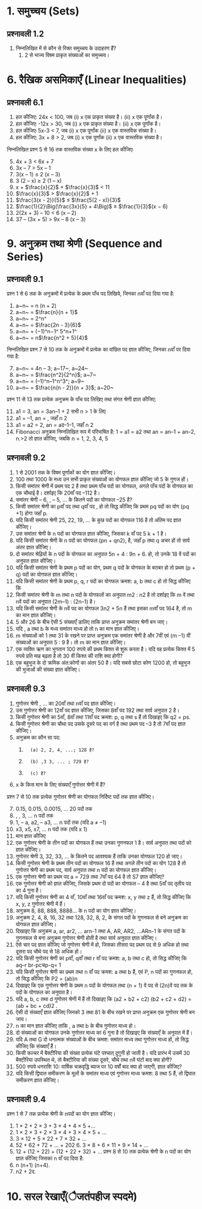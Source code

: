 # 1. समुच्चय (Sets)

## प्रश्‍नावली 1.2

1. निम्नलिखित में से कौन से रिक्त समुच्चय के उदाहरण हैं?
   1. 2 से भाज्य विषम प्राकृत संख्याओं का समुच्चय।

# 6. रैखिक असमिकाएँ (Linear Inequalities)

## प्रश्‍नावली 6.1

1. हल कीजिए: 24x < 100, जब (i) x एक प्राकृत संख्या है। (ii) x एक पूर्णांक है।
2. हल कीजिएः -12x > 30, जब (i) x एक प्राकृत संख्या है। (ii) x एक पूर्णांक है।
3. हल कीजिएः 5x-3 < 7, जब (i) x एक पूर्णांक (ii) x एक वास्तविक संख्या है।
4. हल कीजिए: 3x + 8 > 2, जब (i) x एक पूर्णांक (ii) x एक वास्तविक संख्या है।

निम्नलिखित प्रश्‍न 5 से 16 तक वास्तविक संख्या x के लिए हल कीजिएः

5. 4x + 3 < 6x + 7
6. 3x – 7 > 5x – 1
7. 3(x – 1) ≤ 2 (x – 3)
8. 3 (2 – x) ≥ 2 (1 – x)
9. x + $\frac{x}{2}$ + $\frac{x}{3}$ < 11
10. $\frac{x}{3}$ > $\frac{x}{2}$ + 1
11. $\frac{3(x - 2)}{5}$ ≤ $\frac{5(2 - x)}{3}$
12. $\frac{1}{2}\Big(\frac{3x}{5} + 4\Big)$ ≥ $\frac{1}{3}$(x − 6)
13. 2(2x + 3) – 10 < 6 (x – 2)
14. 37 – (3x + 5) > 9x – 8 (x – 3)

# 9. अनुक्रम तथा श्रेणी (Sequence and Series)

## प्रश्‍नावली 9.1

प्रश्‍न 1 से 6 तक के अनुक्रमों में प्रत्येक के प्रथम पाँच पद लिखिये, जिनका nवाँ पद दिया गया है:

1. a~n~ = n (n + 2)
1. a~n~ = $\frac{n}{n + 1}$
1. a~n~ = 2^n^
1. a~n~ = $\frac{2n - 3}{6}$
1. a~n~ = (−1)^n−1^ 5^n+1^
1. a~n~ = n$\frac{n^2 + 5}{4}$

निम्नलिखित प्रश्‍न 7 से 10 तक के अनुक्रमों में प्रत्येक का वांछित पद ज्ञात कीजिए, जिनका nवाँ पर दिया गया है:

7. a~n~ = 4n – 3; a~17~, a~24~
8. a~n~ = $\frac{n^2}{2^n}$; a~7~
9. a~n~ = (–1)^n–1^n^3^; a~9~
10. a~n~ = $\frac{n(n - 2)}{n + 3}$; a~20~

प्रश्‍न 11 से 13 तक प्रत्येक अनुक्रम के पाँच पद लिखिए तथा संगत श्रेणी ज्ञात कीजिए:

11. a1 = 3, an = 3an–1 + 2 सभी n > 1 के लिए
12. a1 = –1, an = , जहाँ n 2
13. a1 = a2 = 2, an = aद–1–1, जहाँ n 2
14. Fibonacci अनुक्रम निम्नलिखित रूप में परिभाषित है: 1 = a1 = a2 तथा an = an–1 + an–2, n.>2 तो ज्ञात कीजिए, जबकि n = 1, 2, 3, 4, 5

## प्रश्‍नावली 9.2

1. 1 से 2001 तक के विषम पूर्णांकों का योग ज्ञात कीजिए।
2. 100 तथा 1000 के मध्य उन सभी प्राकृत संख्याओं का योगफल ज्ञात कीजिए जो 5 के गुणज हों।
3. किसी समांतर श्रेणी में प्रथम पद 2 है तथा प्रथम पाँच पदों का योगफल, अगले पाँच पदों के योगफल का एक चौथाई है। दर्शाइए कि 20वाँ पद –112 है।
4. समांतर श्रेणी – 6, , – 5, … के कितने पदों का योगफल –25 है?
5. किसी समांतर श्रेणी का pवाँ पद तथा qवाँ पद , हो तो सिद्ध कीजिए कि प्रथम pq पदों का योग (pq +1) होगा जहाँ p.
6. यदि किसी समांतर श्रेणी 25, 22, 19, … के कुछ पदों का योगफल 116 है तो अंतिम पद ज्ञात कीजिए।
7. उस समांतर श्रेणी के n पदों का योगफल ज्ञात कीजिए, जिसका k वाँ पद 5 k + 1 है।
8. यदि किसी समांतर श्रेणी के n पदों का योगफल (pn + qn2), है, जहाँ p तथा q अचर हों तो सार्व अंतर ज्ञात कीजिए।
9. दो समांतर श्रेढ़ियों के n पदों के योगफल का अनुपात 5n + 4 : 9n + 6. हो, तो उनके 18 वें पदों का अनुपात ज्ञात कीजिए।
10. यदि किसी समांतर श्रेणी के प्रथम p पदों का योग, प्रथम q पदों के योगफल के बराबर हो तो प्रथम (p + q) पदों का योगफल ज्ञात कीजिए।
11. यदि किसी समांतर श्रेणी के प्रथम p, q, r पदों का योगफल क्रमश: a, b तथा c हो तो सिद्ध कीजिए कि
12. किसी समांतर श्रेणी के m तथा n पदों के योगफलों का अनुपात m2 : n2 है तो दर्शाइए कि m वें तथा nवें पदों का अनुपात (2m–1) : (2n–1) है।
13. यदि किसी समांतर श्रेणी के nवें पद का योगफल 3n2 + 5n हैं तथा इसका mवाँ पद 164 है, तो m का मान ज्ञात कीजिए।
14. 5 और 26 के बीच ऐसी 5 संख्याएँ डालिए ताकि प्राप्त अनुक्रम समांतर श्रेणी बन जाए।
15. यदि , a तथा b के मध्य समांतर माध्य हो तो n का मान ज्ञात कीजिए।
16. m संख्याओं को 1 तथा 31 के रखने पर प्राप्त अनुक्रम एक समांतर श्रेणी है और 7वीं एवं (m –1) वीं संख्याओं का अनुपात 5 : 9 है। तो m का मान ज्ञात कीजिए।
17. एक व्यक्ति ऋण का भुगतान 100 रुपये की प्रथम किश्त से शुरू करता है। यदि वह प्रत्येक किश्त में 5 रुपये प्रति माह बढ़ता है तो 30 वीं किश्त की राशि क्या होगी?
18. एक बहुभुज के दो क्रमिक अंत:कोणों का अंतर 50 है। यदि सबसे छोटा कोण 1200 हो, तो बहुभुज की भुजाओं की संख्या ज्ञात कीजिए।

## प्रश्‍नावली 9.3

1.  गुणोत्तर श्रेणी , ... का 20वाँ तथा nवाँ पद ज्ञात कीजिए।
2.  उस गुणोत्तर श्रेणी का 12वाँ पद ज्ञात कीजिए, जिसका 8वाँ पद 192 तथा सार्व अनुपात 2 है।
3.  किसी गुणोत्तर श्रेणी का 5वाँ, 8वाँ तथा 11वाँ पद क्रमश: p, q तथा s हैं तो दिखाइए कि q2 = ps.
4.  किसी गुणोत्तर श्रेणी का चौथा पद उसके दूसरे पद का वर्ग है तथा प्रथम पद –3 है तो 7वाँ पद ज्ञात कीजिए।
5.  अनुक्रम का कौन सा पद:
    1.       (a) 2, 2, 4, ...; 128 है?
    2.       (b) ,3 3, ... ; 729 है?
    3.       (c) है?
6.  x के किस मान के लिए संख्याएँ गुणोत्तर श्रेणी में हैं?

प्रश्‍न 7 से 10 तक प्रत्येक गुणोत्तर श्रेणी का योगफल निर्दिष्ट पदों तक ज्ञात कीजिए।

7. 0.15, 0.015, 0.0015, ... 20 पदों तक
8. , , 3, ... n पदों तक
9. 1, – a, a2, – a3, ... n पदों तक (यदि a ≠ –1)
10. x3, x5, x7, ... n पदों तक (यदि x 1)
11. मान ज्ञात कीजिए
12. एक गुणोत्तर श्रेणी के तीन पदों का योगफल हैं तथा उनका गुणनफल 1 है। सार्व अनुपात तथा पदों को ज्ञात कीजिए।
13. गुणोत्तर श्रेणी 3, 32, 33, … के कितने पद आवश्यक हैं ताकि उनका योगफल 120 हो जाए।
14. किसी गुणोत्तर श्रेणी के प्रथम तीन पदों का योगफल 16 है तथा अगले तीन पदों का योग 128 है तो गुणोत्तर श्रेणी का प्रथम पद, सार्व अनुपात तथा n पदों का योगफल ज्ञात कीजिए।
15. एक गुणोत्तर श्रेणी का प्रथम पद a = 729 तथा 7वाँ पद 64 है तो S7 ज्ञात कीजिए?
16. एक गुणोत्तर श्रेणी को ज्ञात कीजिए, जिसके प्रथम दो पदों का योगफल – 4 है तथा 5वाँ पद तृतीय पद का 4 गुना है।
17. यदि किसी गुणोत्तर श्रेणी का 4 वाँ, 10वाँ तथा 16वाँ पद क्रमश: x, y तथा z हैं, तो सिद्ध कीजिए कि x, y, z गुणोत्तर श्रेणी में हैं।
18. अनुक्रम 8, 88, 888, 8888… के n पदों का योग ज्ञात कीजिए।
19. अनुक्रम 2, 4, 8, 16, 32 तथा 128, 32, 8, 2, के संगत पदों के गुणनफल से बने अनुक्रम का योगफल ज्ञात कीजिए।
20. दिखाइए कि अनुक्रम a, ar, ar2, … arn-1 तथा A, AR, AR2, ...ARn-1 के संगत पदों के गुणनफल से बना अनुक्रम गुणोत्तर श्रेणी होती है तथा सार्व अनुपात ज्ञात कीजिए।
21. ऐसे चार पद ज्ञात कीजिए जो गुणोत्तर श्रेणी में हो, जिसका तीसरा पद प्रथम पद से 9 अधिक हो तथा दूसरा पद चौथे पद से 18 अधिक हो।
22. यदि किसी गुणोत्तर श्रेणी का pवाँ, qवाँ तथा r वाँ पद क्रमश: a, b तथा c हो, तो सिद्ध कीजिए कि aq–r br-pcचp-q= 1
23. यदि किसी गुणोत्तर श्रेणी का प्रथम तथा n वाँ पद क्रमश: a तथा b हैं, एवं P, n पदों का गुणनफल हो, तो सिद्ध कीजिए कि P2 = (ab)n
24. दिखाइए कि एक गुणोत्तर श्रेणी के प्रथम n पदों के योगफल तथा (n + 1) वें पद से (2n)वें पद तक के पदों के योगफल का अनुपात है।
25. यदि a, b, c तथा d गुणोत्तर श्रेणी में हैं तो दिखाइए कि (a2 + b2 + c2) (b2 + c2 + d2) = (ab + bc + cd)2 .
26. ऐसी दो संख्याएँ ज्ञात कीजिए जिनको 3 तथा 81 के बीच रखने पर प्राप्त अनुक्रम एक गुणोत्तर श्रेणी बन जाय।
27. n का मान ज्ञात कीजिए ताकि , a तथा b के बीच गुणोत्तर माध्य हो।
28. दो संख्याओं का योगफल उनके गुणोत्तर माध्य का 6 गुना है तो दिखाइए कि संख्याएँ के अनुपात में हैं।
29. यदि A तथा G दो धनात्मक संख्याओं के बीच क्रमश: समांतर माध्य तथा गुणोत्तर माध्य हों, तो सिद्ध कीजिए कि संख्याएँ हैं।
30. किसी कल्चर में बैक्टीरिया की संख्या प्रत्येक घंटे पश्चात् दुगुनी हो जाती है। यदि प्रारंभ में उसमें 30 बैक्टीरिया उपस्थित थे, तो बैक्टीरिया की संख्या दूसरे, चौथे तथा nवें घंटों बाद क्या होगी?
31. 500 रुपये धनराशि 10: वार्षिक चक्रवृद्धि ब्याज पर 10 वर्षों बाद क्या हो जाएगी, ज्ञात कीजिए?
32. यदि किसी द्विघात समीकरण के मूलों के समांतर माध्य एवं गुणोत्तर माध्य क्रमश: 8 तथा 5 हैं, तो द्विघात समीकरण ज्ञात कीजिए।

## प्रश्‍नावली 9.4

प्रश्‍न 1 से 7 तक प्रत्येक श्रेणी के nपदों का योग ज्ञात कीजिए।

1. 1 × 2 + 2 × 3 + 3 × 4 + 4 × 5 +...
2. 1 × 2 × 3 + 2 × 3 × 4 + 3 × 4 × 5 + ...
3. 3 × 12 + 5 × 22 + 7 × 32 + ...
4. 52 + 62 + 72 + ... + 202 6. 3 × 8 + 6 × 11 + 9 × 14 + ...
5. 12 + (12 + 22) + (12 + 22 + 32) + ...
   प्रश्‍न 8 से 10 तक प्रत्येक श्रेणी के n पदों का योग ज्ञात कीजिए जिसका n वाँ पद दिया है:
6. n (n+1) (n+4).
7. n2 + 2द.

# 10. सरल रेखाएँ(ैजतंपहीज स्पदमे)
